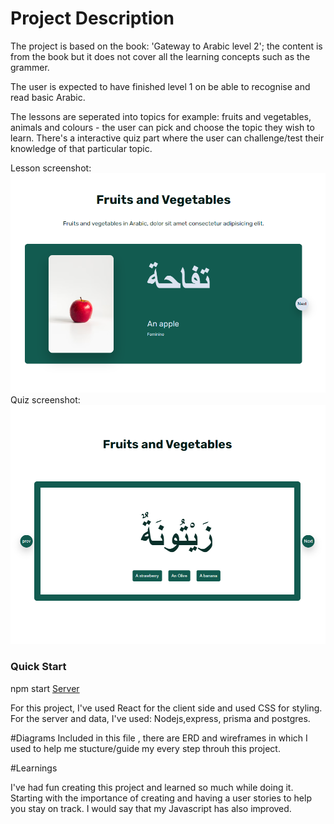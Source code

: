 # Project Description

The project is based on the book: 'Gateway to Arabic level 2'; the content is from the book but it does not cover all the learning concepts such as the grammer.

The user is expected to have finished level 1 on be able to recognise and read basic Arabic.

The lessons are seperated into topics for example: fruits and vegetables, animals and colours - the user can pick and choose the topic they wish to learn. There's a interactive quiz part where the user can challenge/test their knowledge of that particular topic.

Lesson screenshot:
![Lesson](plan/lesson-screenshot.PNG)
Quiz screenshot:
![Lesson](plan/quiz-screenshot.PNG)

### Quick Start

npm start
[Server](https://github.com/New-Arday/learn-arabic-server)

For this project, I've used React for the client side and used CSS for styling. For the server and data, I've used: Nodejs,express, prisma and postgres.

#Diagrams
Included in this file , there are ERD and wireframes in which I used to help me stucture/guide my every step throuh this project.

#Learnings

I've had fun creating this project and learned so much while doing it. Starting with the importance of creating and having a user stories to help you stay on track. I would say that my Javascript has also improved.
